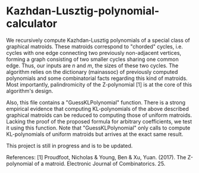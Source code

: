 # Kazhdan-Lusztig-polynomial-calculator

We recursively compute Kazhdan-Lusztig polynomials of a special class of graphical matroids. These matroids correspond to "chorded" cycles, i.e. cycles with one edge connecting two previously non-adjacent vertices, forming a graph consisting of two smaller cycles sharing one common edge. Thus, our inputs are $n$ and $m$, the sizes of these two cycles. The algorithm relies on the dictionary (mainassoc) of previously computed polynomials and some combinatorial facts regarding this kind of matroids. Most importantly, palindromicity of the Z-polynomial [1] is at the core of this algorithm's design.

Also, this file contains a "GuessKLPolynomial" function. There is a strong empirical evidence that computing KL-polynomials of the above described graphical matroids can be reduced to computing those of uniform matroids. Lacking the proof of the proposed formula for arbitrary coefficients, we test it using this function. Note that "GuessKLPolynomial" only calls to compute KL-polynomials of uniform matroids but arrives at the exact same result.

This project is still in progress and is to be updated.
 
References:
[1] Proudfoot, Nicholas & Young, Ben & Xu, Yuan. (2017). The Z-polynomial of a matroid. Electronic Journal of Combinatorics. 25.
